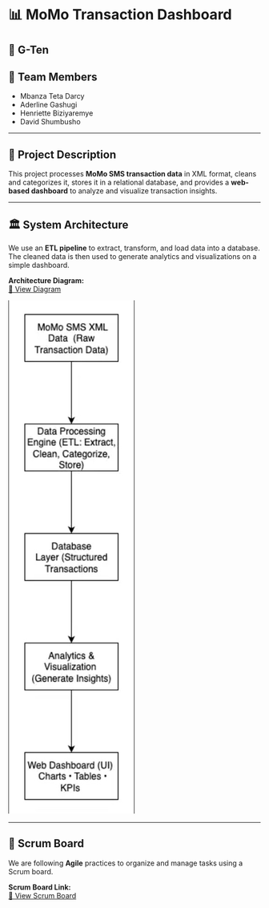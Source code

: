 # 📊 MoMo Transaction Dashboard

## 🧩 G-Ten 
## 👥 Team Members  
- Mbanza Teta Darcy  
- Aderline Gashugi 
- Henriette Biziyaremye 
- David Shumbusho

---

## 📌 Project Description  
This project processes **MoMo SMS transaction data** in XML format, cleans and categorizes it, stores it in a relational database, and provides a **web-based dashboard** to analyze and visualize transaction insights.  

---

## 🏛️ System Architecture  
We use an **ETL pipeline** to extract, transform, and load data into a database. The cleaned data is then used to generate analytics and visualizations on a simple dashboard.

**Architecture Diagram:**  
[🔗 View Diagram](<https://drive.google.com/file/d/13LnY_zU2YuJpSjdtIuyehOeo5_XLI9GL/view?usp=sharing>)

![System Architecture](assets/architecture.jpg)

---

## 📌 Scrum Board  
We are following **Agile** practices to organize and manage tasks using a Scrum board.

**Scrum Board Link:**  
[🔗 View Scrum Board](<INSERT_BOARD_LINK_HERE>)

